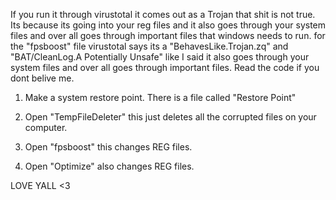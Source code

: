 If you run it through virustotal it comes out as a Trojan that shit is not true.
Its because its going into your reg files and it also goes through your system files and over all goes through important files that windows needs to run.
for the "fpsboost" file virustotal says its a "BehavesLike.Trojan.zq" and "BAT/CleanLog.A Potentially Unsafe" like I said it also goes through your system files and over all goes through important files.
Read the code if you dont belive me.

1) Make a system restore point. There is a file called "Restore Point"

2) Open "TempFileDeleter" this just deletes all the corrupted files on your computer.

3) Open "fpsboost" this changes REG files.

4) Open "Optimize" also changes REG files.

LOVE YALL <3